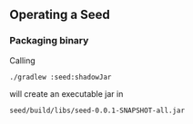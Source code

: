 ## Operating a Seed

### Packaging binary

Calling

```
./gradlew :seed:shadowJar
```

will create an executable jar in

```
seed/build/libs/seed-0.0.1-SNAPSHOT-all.jar
```
